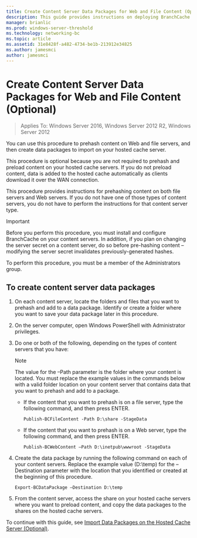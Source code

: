```yaml
---
title: Create Content Server Data Packages for Web and File Content (Optional)
description: This guide provides instructions on deploying BranchCache in hosted cache mode on computers running Windows Server 2016 and Windows 10
manager: brianlic
ms.prod: windows-server-threshold
ms.technology: networking-bc
ms.topic: article
ms.assetid: 31e8428f-a482-4734-be1b-213912e34825
ms.author: jamesmci
author: jamesmci
---
```


# Create Content Server Data Packages for Web and File Content (Optional)

>Applies To: Windows Server 2016, Windows Server 2012 R2, Windows Server 2012

You can use this procedure to prehash content on Web and file servers, and then create data packages to import on your hosted cache server. 

This procedure is optional because you are not required to prehash and preload content on your hosted cache servers. If you do not preload content, data is added to the hosted cache automatically as clients download it over the WAN connection.

This procedure provides instructions for prehashing content on both file servers and Web servers. If you do not have one of those types of content servers, you do not have to perform the instructions for that content server type.

>[!IMPORTANT]
>Before you perform this procedure, you must install and configure BranchCache on your content servers. In addition, if you plan on changing the server secret on a content server, do so before pre\-hashing content – modifying the server secret invalidates previously\-generated hashes.

To perform this procedure, you must be a member of the Administrators group.

## To create content server data packages

1. On each content server, locate the folders and files that you want to prehash and add to a data package. Identify or create a folder where you want to save your data package later in this procedure.

2. On the server computer, open Windows PowerShell with Administrator privileges.

3. Do one or both of the following, depending on the types of content servers that you have:

    > [!NOTE]
    > The value for the –Path parameter is the folder where your content is located. You must replace the example values in the commands below with a valid folder location on your content server that contains data that you want to prehash and add to a package.
  
    - If the content that you want to prehash is on a file server, type the following command, and then press ENTER.

        ```  
        Publish-BCFileContent -Path D:\share -StageData
        ```  

    -   If the content that you want to prehash is on a Web server, type the following command, and then press ENTER.

        ```  
        Publish-BCWebContent –Path D:\inetpub\wwwroot -StageData
        ```  

4. Create the data package by running the following command on each of your content servers. Replace the example value \(D:\\temp\) for the –Destination parameter with the location that you identified or created at the beginning of this procedure.

    ```  
    Export-BCDataPackage –Destination D:\temp
    ```  

5. From the content server, access the share on your hosted cache servers where you want to preload content, and copy the data packages to the shares on the hosted cache servers.

To continue with this guide, see [Import Data Packages on the Hosted Cache Server &#40;Optional&#41;](9-Bc-Import-Data.md).

